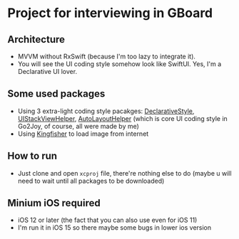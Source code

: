 # Project for interviewing in GBoard

## Architecture
- MVVM without RxSwift (because I'm too lazy to integrate it).
- You will see the UI coding style somehow look like SwiftUI. Yes, I'm a Declarative UI lover.
## Some used packages
- Using 3 extra-light coding style pacakges: [DeclarativeStyle](https://github.com/phthphat-lib/declarative-style), [UIStackViewHelper](https://github.com/phthphat-lib/uistackview-helper), [AutoLayoutHelper](https://github.com/phthphat-lib/autolayout-helper) (which is core UI coding style in Go2Joy, of course, all were made by me)
- Using [Kingfisher](https://github.com/onevcat/Kingfisher) to load image from internet

## How to run
- Just clone and open `xcproj` file, there're nothing else to do (maybe u will need to wait until all packages to be downloaded)

## Minium iOS required
- iOS 12 or later (the fact that you can also use even for iOS 11)
- I'm run it in iOS 15 so there maybe some bugs in lower ios version
